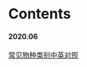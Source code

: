 # **Contents**
#### **2020.06**

[常见物种类别中英对照](https://otnew.github.io/Blog_Others/#/BLOG/Others/%E5%B8%B8%E8%A7%81%E7%89%A9%E7%A7%8D%E7%B1%BB%E5%88%AB%E5%90%8D%E7%A7%B0)